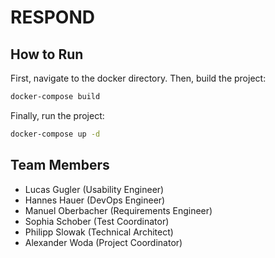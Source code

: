# RESPOND

## How to Run

First, navigate to the docker directory. Then, build the project:

```bash
docker-compose build
```

Finally, run the project:

```bash
docker-compose up -d
```

## Team Members

- Lucas Gugler (Usability Engineer)
- Hannes Hauer (DevOps Engineer)
- Manuel Oberbacher (Requirements Engineer)
- Sophia Schober (Test Coordinator)
- Philipp Slowak (Technical Architect)
- Alexander Woda (Project Coordinator)
